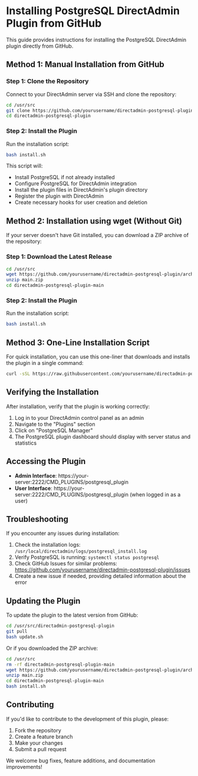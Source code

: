 # Installing PostgreSQL DirectAdmin Plugin from GitHub

This guide provides instructions for installing the PostgreSQL DirectAdmin plugin directly from GitHub.

## Method 1: Manual Installation from GitHub

### Step 1: Clone the Repository

Connect to your DirectAdmin server via SSH and clone the repository:

```bash
cd /usr/src
git clone https://github.com/yourusername/directadmin-postgresql-plugin.git
cd directadmin-postgresql-plugin
```

### Step 2: Install the Plugin

Run the installation script:

```bash
bash install.sh
```

This script will:
- Install PostgreSQL if not already installed
- Configure PostgreSQL for DirectAdmin integration
- Install the plugin files in DirectAdmin's plugin directory
- Register the plugin with DirectAdmin
- Create necessary hooks for user creation and deletion

## Method 2: Installation using wget (Without Git)

If your server doesn't have Git installed, you can download a ZIP archive of the repository:

### Step 1: Download the Latest Release

```bash
cd /usr/src
wget https://github.com/yourusername/directadmin-postgresql-plugin/archive/refs/heads/main.zip
unzip main.zip
cd directadmin-postgresql-plugin-main
```

### Step 2: Install the Plugin

Run the installation script:

```bash
bash install.sh
```

## Method 3: One-Line Installation Script

For quick installation, you can use this one-liner that downloads and installs the plugin in a single command:

```bash
curl -sSL https://raw.githubusercontent.com/yourusername/directadmin-postgresql-plugin/main/install-remote.sh | bash
```

## Verifying the Installation

After installation, verify that the plugin is working correctly:

1. Log in to your DirectAdmin control panel as an admin
2. Navigate to the "Plugins" section
3. Click on "PostgreSQL Manager"
4. The PostgreSQL plugin dashboard should display with server status and statistics

## Accessing the Plugin

- **Admin Interface**: https://your-server:2222/CMD_PLUGINS/postgresql_plugin
- **User Interface**: https://your-server:2222/CMD_PLUGINS/postgresql_plugin (when logged in as a user)

## Troubleshooting

If you encounter any issues during installation:

1. Check the installation logs: `/usr/local/directadmin/logs/postgresql_install.log`
2. Verify PostgreSQL is running: `systemctl status postgresql`
3. Check GitHub Issues for similar problems: https://github.com/yourusername/directadmin-postgresql-plugin/issues
4. Create a new issue if needed, providing detailed information about the error

## Updating the Plugin

To update the plugin to the latest version from GitHub:

```bash
cd /usr/src/directadmin-postgresql-plugin
git pull
bash update.sh
```

Or if you downloaded the ZIP archive:

```bash
cd /usr/src
rm -rf directadmin-postgresql-plugin-main
wget https://github.com/yourusername/directadmin-postgresql-plugin/archive/refs/heads/main.zip
unzip main.zip
cd directadmin-postgresql-plugin-main
bash install.sh
```

## Contributing

If you'd like to contribute to the development of this plugin, please:

1. Fork the repository
2. Create a feature branch
3. Make your changes
4. Submit a pull request

We welcome bug fixes, feature additions, and documentation improvements!